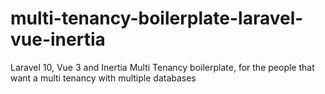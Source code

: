 # multi-tenancy-boilerplate-laravel-vue-inertia
Laravel 10, Vue 3 and Inertia Multi Tenancy boilerplate, for the people that want a multi tenancy with multiple databases
